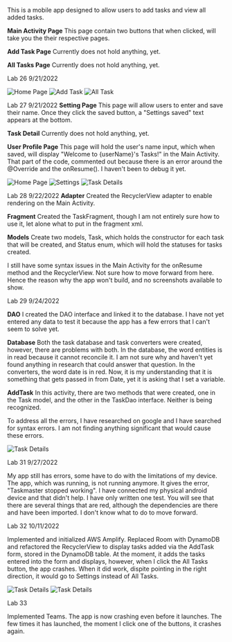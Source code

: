 This is a mobile app designed to allow users to add tasks and view all added tasks.

**Main Activity Page**
This page contain two buttons that when clicked, will take you the their respective pages.

**Add Task Page**
Currently does not hold anything, yet.

**All Tasks Page**
Currently does not hold anything, yet.

Lab 26 9/21/2022

![Home Page](Images/homescreen.png)
![Add Task](Images/addtask.png)
![All Task](Images/alltask.png)

Lab 27 9/21/2022
**Setting Page**
This page will allow users to enter and save their name. Once they click the saved button, a "Settings saved" text appears at the bottom.

**Task Detail**
Currently does not hold anything, yet.

**User Profile Page**
This page will hold the user's name input, which when saved, will display "Welcome to {userName}'s Tasks!" in the Main Activity. That part of the code, commented out because there is an error around the @Override and the onResume(). I haven't been to debug it yet.

![Home Page](Images/newhomepage.png)
![Settings](Images/settings.png)
![Task Details](Images/taskdetails.png)

Lab 28 9/22/2022
**Adapter**
Created the RecyclerView adapter to enable rendering on the Main Activity.

**Fragment**
Created the TaskFragment, though I am not entirely sure how to use it, let alone what to put in the fragment xml.

**Models**
Create two models, Task, which holds the constructor for each task that will be created, and Status enum, which will hold the statuses for tasks created.

I still have some syntax issues in the Main Activity for the onResume method and the RecyclerView. Not sure how to move forward from here. Hence the reason why the app won't build, and no screenshots available to show.

Lab 29 9/24/2022

**DAO**
I created the DAO interface and linked it to the database. I have not yet entered any data to test it because the app has a few errors that I can't seem to solve yet.

**Database**
Both the task database and task converters were created, however, there are problems with both. In the database, the word entities is in read because it cannot reconcile it. I am not sure why and haven't yet found anything in research that could answer that question. In the converters, the word date is in red. Now, it is my understanding that it is something that gets passed in from Date, yet it is asking that I set a variable. 

**AddTask**
In this activity, there are two methods that were created, one in the Task model, and the other in the TaskDao interface. Neither is being recognized.

To address all the errors, I have researched on google and I have searched for syntax errors. I am not finding anything significant that would cause these errors.

![Task Details](Images/rview1.png)

Lab 31 9/27/2022

My app still has errors, some have to do with the limitations of my device. The app, which was running, is not running anymore. It gives the error, "Taskmaster stopped working". I have connected my physical android device and that didn't help. I have only written one test. You will see that there are several things that are red, although the dependencies are there and have been imported. I don't know what to do to move forward.

Lab 32 10/11/2022

Implemented and initialized AWS Amplify. Replaced Room with DynamoDB and refactored the RecyclerView to display tasks added via the AddTask form, stored in the DynamoDB table. At the moment, it adds the tasks entered into the form and displays, however, when I click the All Tasks button, the app crashes. When it did work, dispite pointing in the right direction, it would go to Settings instead of All Tasks.

![Task Details](Images/awstasks.png)
![Task Details](Images/awstable.png)

Lab 33

Implemented Teams. The app is now crashing even before it launches. The few times it has launched, the moment I click one of the buttons, it crashes again. 